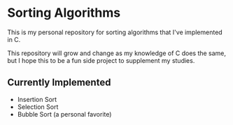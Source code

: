 # Sorting Algorithms

This is my personal repository for sorting algorithms that I've implemented in C.

This repository will grow and change as my knowledge of C does the same, but I hope this to be a fun side project to supplement my studies.

## Currently Implemented

 * Insertion Sort
 * Selection Sort
 * Bubble Sort (a personal favorite)
